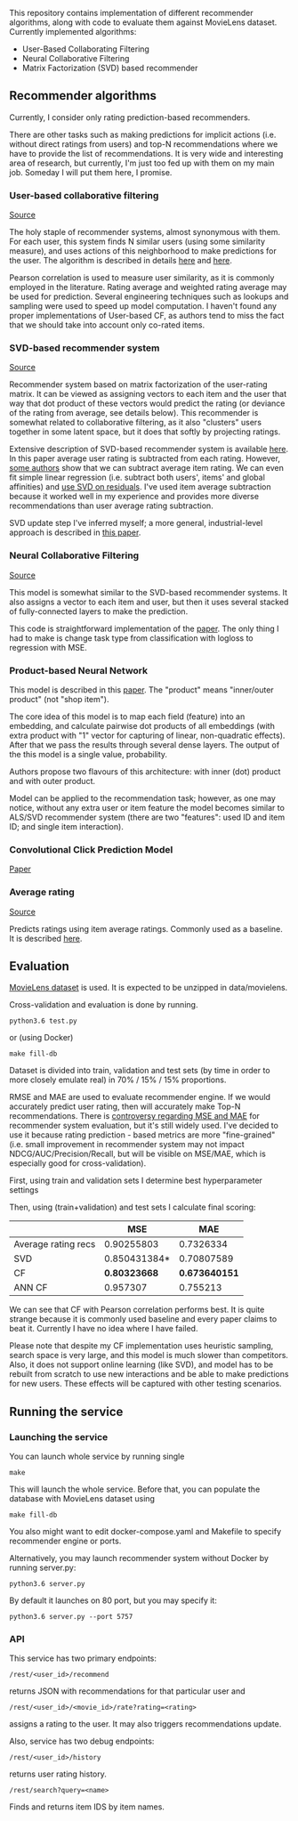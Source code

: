 This repository contains implementation of different recommender algorithms, along with code to evaluate them against
MovieLens dataset. Currently implemented algorithms:

- User-Based Collaborating Filtering
- Neural Collaborative Filtering
- Matrix Factorization (SVD) based recommender


## Recommender algorithms

Currently, I consider only rating prediction-based recommenders.

There are other tasks such as making predictions for implicit actions (i.e. without direct ratings from users) and
top-N recommendations where we have to provide the list of recommendations. It is very wide and interesting area of research,
but currently, I'm just too fed up with them on my main job. Someday I will put them here, I promise.

### User-based collaborative filtering

[Source](recs/user_cf.py)

The holy staple of recommender systems, almost synonymous with them. For each user, this system finds N similar users
(using some similarity measure), and uses actions of this neighborhood to make predictions for the user.
The algorithm is described in details [here](https://doi.org/10.1145/192844.192905) and
[here](https://doi.org/10.1145/371920.372071).

Pearson correlation is used to measure user similarity, as it is commonly employed in the literature.
Rating average and weighted rating average may be used for prediction.
Several engineering techniques such as lookups and sampling were used to speed up model computation.
I haven't found any proper implementations of User-based CF, as authors tend to miss the fact that we
should take into account only co-rated items.

### SVD-based recommender system

[Source](recs/svd_based_recs.py)

Recommender system based on matrix factorization of the user-rating matrix. It can be viewed as assigning vectors to each
item and the user that way that dot product of these vectors would predict the rating (or deviance of the rating from
average, see details below). This recommender is somewhat related to collaborative filtering, as it also
"clusters" users together in some latent space, but it does that softly by projecting ratings.

Extensive description of SVD-based recommender system is available [here](http://www.dtic.mil/get-tr-doc/pdf?AD=ADA439541).
In this paper average user rating is subtracted from each rating. However,
[some authors](https://dl.acm.org/citation.cfm?id=1010618) show
that we can subtract average item rating. We can even fit simple linear regression (i.e. subtract both users', items'
and global affinities) and [use SVD on residuals](https://www.mimuw.edu.pl/~paterek/ap_kdd.pdf).
I've used item average subtraction because it worked well in my experience and provides more diverse recommendations than
user average rating subtraction.

SVD update step I've inferred myself; a more general, industrial-level approach is described in
[this paper](https://pdfs.semanticscholar.org/02ff/37cd0059cf1af1ecfa62c32304c05ab3bf96.pdf).

### Neural Collaborative Filtering

[Source](recs/ann_recs.py)

This model is somewhat similar to the SVD-based recommender systems. It also assigns a vector to each item and user, but
then it uses several stacked of fully-connected layers to make the prediction.

This code is straightforward implementation of the [paper](https://doi.org/10.1145/3038912.3052569). The only thing
I had to make is change task type from classification with logloss to regression with MSE.

### Product-based Neural Network

This model is described in this [paper](https://arxiv.org/pdf/1611.00144.pdf). 
The "product" means "inner/outer product" (not "shop item"). 

The core idea of this model is to map each field (feature) into an embedding, and calculate pairwise dot products of all
embeddings (with extra product with "1" vector for capturing of linear, non-quadratic effects). After that we pass 
the results through several dense layers. The output of the this model is a single value, probability.

Authors propose two flavours of this architecture: with inner (dot) product and with outer product.

Model can be applied to the recommendation task; however, as one may notice, without any extra user or item feature
the model becomes similar to ALS/SVD recommender system (there are two "features": used ID and item ID; and single item
interaction).

### Convolutional Click Prediction Model

[Paper](http://www.escience.cn/system/download/73676)

### Average rating

[Source](recs/average_rating_recs.py)

Predicts ratings using item average ratings. Commonly used as a baseline. It is described
[here](http://ieeexplore.ieee.org/document/5680904).

## Evaluation

[MovieLens dataset](http://files.grouplens.org/datasets/movielens/ml-latest.zip) is used. It is expected to be unzipped in data/movielens.

Cross-validation and evaluation is done by running.

```
python3.6 test.py
```

or (using Docker)

```
make fill-db
```

Dataset is divided into train, validation and test sets (by time in order to more closely emulate real) in 70% / 15% / 15% proportions.

RMSE and MAE are used to evaluate recommender engine. If we would accurately predict user rating, then will accurately make Top-N recommendations. There is [controversy regarding MSE and MAE](https://medium.com/netflix-techblog/netflix-recommendations-beyond-the-5-stars-part-1-55838468f429) for recommender system evaluation, but it's still widely used. I've decided to use it because rating prediction - based metrics are more "fine-grained" (i.e. small improvement in recommender system may not impact NDCG/AUC/Precision/Recall, but will be visible on MSE/MAE, which is especially good for cross-validation).

First, using train and validation sets I determine best hyperparameter settings

Then, using (train+validation) and test sets I calculate final scoring:

|                     | MSE       | MAE        |
|---------------------|------------|------------|
| Average rating recs | 0.90255803 | 0.7326334 |
| SVD                 | 0.850431384* | 0.70807589 |
| CF                 | **0.80323668** | **0.673640151** |
| ANN CF                 | 0.957307 | 0.755213 |

We can see that CF with Pearson correlation performs best. It is quite strange because it is commonly used baseline and
every paper claims to beat it. Currently I have no idea where I have failed.

Please note that despite my CF implementation uses heuristic sampling, search space is very large, and this model is
much slower than competitors. Also, it does not support online learning (like SVD), and model has to be rebuilt from
scratch to use new interactions and be able to make predictions for new users. These effects will be captured with
other testing scenarios.

## Running the service

### Launching the service

You can launch whole service by running single

```
make
```

This will launch the whole service. Before that, you can populate the database with MovieLens dataset using

```
make fill-db
``` 

You also might want to edit docker-compose.yaml and Makefile to specify recommender engine or ports.

Alternatively, you may launch recommender system without Docker
by running server.py:

```
python3.6 server.py
```

By default it launches on 80 port, but you may specify it:

```
python3.6 server.py --port 5757
```

### API

This service has two primary endpoints:

```
/rest/<user_id>/recommend
```

returns JSON with recommendations for that particular user and

```
/rest/<user_id>/<movie_id>/rate?rating=<rating>
```

assigns a rating to the user. It may also triggers recommendations update.

Also, service has two debug endpoints:

```
/rest/<user_id>/history
```

returns user rating history.

```
/rest/search?query=<name>
```

Finds and returns item IDS by item names.
